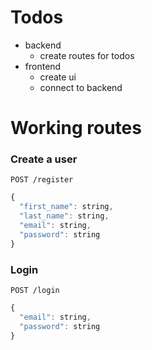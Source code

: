 # Todos
* backend 
  * create routes for todos
* frontend
  * create ui
  * connect to backend

# Working routes

### Create a user
```http
POST /register
```

```javascript
{
  "first_name": string, 
  "last_name": string, 
  "email": string, 
  "password": string 
}
```
### Login

```http
POST /login
```
```javascript
{
  "email": string, 
  "password": string 
}
```
